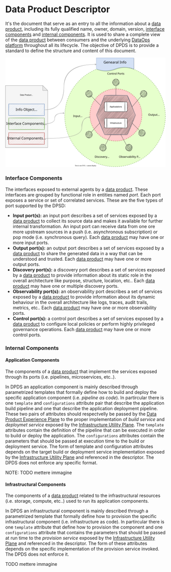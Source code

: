 # Data Product Descriptor

It's the document that serve as an entry to all the information about a [data product](#dataProduct), including its fully qualified name, owner, domain, version, [interface components](#interfaceComponents) and [internal components](#internalComponents). It is used to share a complete view of the [data product](#dataProduct) between consumers and the underlying [DataOps platform](#dataopsPlatform) throughout all its lifecycle. The objective of DPDS is to provide a standard to define the structure and content of this document.

![open-data-mesh descriptor components](../images/dpds-components.svg)

### <a name="interfaceComponents"></a>Interface Components
The interfaces exposed to external agents by a [data product](#dataProduct). These interfaces are grouped by functional role in entities named *port*. Each port exposes a service or set of correlated services. These are the five types of port supported by the DPSD:

- **Input port(s):** an input port describes a set of services exposed by a [data product](#dataProduct) to collect its source data and makes it available for further internal transformation. An input port can receive data from one ore more upstream sources in a push (i.e. asynchronous subscription) or pop mode (i.e. synchronous query). Each [data product](#dataProduct) may have one or more input ports.
- **Output port(s):** an output port describes a set of services exposed by a [data product](#dataProduct) to share the generated data in a way that can be understood and trusted. Each [data product](#dataProduct) may have one or more output ports.
- **Discovery port(s):** a discovery port describes a set of services exposed by a [data product](#dataProduct) to provide information about its static role in the overall architecture like purpose, structure, location, etc.. Each [data product](#dataProduct) may have one or multiple discovery ports.
- **Observability port(s):** an observability port describes a set of services exposed by a [data product](#dataProduct) to provide information about its dynamic behaviour in the overall architecture like logs, traces, audit trails, metrics, etc.. Each [data product](#dataProduct) may have one or more observability ports.
- **Control port(s):** a control port describes a set of services exposed by a [data product](#dataProduct) to configure local policies or perform highly privileged governance operations. Each [data product](#dataProduct) may have one or more control ports.


### <a name="internalComponents"></a>Internal Components

#### <a name="applicationComponents"></a>Application Components
The components of a [data product](#dataProduct) that implement the services exposed through its ports (i.e. pipelines, microservices, etc..). 

In DPDS an application component is mainly described through parametrized templates that formally define how to build and deploy the specific application component (i.e. *pipeline as code*). In partircular there is one `template` and `configurations` attribute pair that describe the application build pipeline and one that describe the application deployment pipeline. These two pairs of attributes should respectvelly be passed by the [Data Product Experience Plane](#dataProductExperiencePlane) to the proper implementation of *build service* and *deploymet service* exposed by the [Infrastructure Utility Plane](#infrastructureUtilityPlane). The `template` attributes contain the definition of the pipeline that can be executed in order to build or deploy the application. The `configurations` attributes contain the parameters that should be passed at execution time to the build or deployment service. The form of template and configuration attributes depends on the target build or deployment service implementation exposed by the [Infrastructure Utility Plane](#infrastructureUtilityPlane) and referenced in the descriptor. The DPDS does not enforce any specific format.

NOTE:
TODO mettere immagine

#### <a name="infrastructuralComponents"></a>Infrastructural Components
The components of a [data product](#dataProduct) related to the infrastructural resources (i.e. storage, compute, etc..) used to run its application components.

In DPDS an infrastructural component is mainly described through a parametrized template that formally define how to provision the specific infrastructural component (i.e. infrastructure as code). In partircular there is one `template` attribute that define how to provision the component and one `configurations` attribute that contains the parameters that should be passed at run time to the *provision service* exposed by the [Infrastructure Utility Plane](#infrastructureUtilityPlane) and referenced in the descriptor. The form of these attributes depends on the specific implementation of the provision service invoked. The DPDS does not enforce it.

TODO mettere immagine